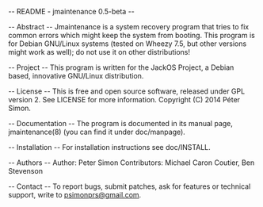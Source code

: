 -- README - jmaintenance 0.5-beta --

-- Abstract --
Jmaintenance is a system recovery program that tries to fix common errors which might keep the system from booting.
This program is for Debian GNU/Linux systems (tested on Wheezy 7.5, but other versions might work as well);
do not use it on other distributions!

-- Project --
This program is written for the JackOS Project, a Debian based, innovative GNU/Linux distribution.

-- License --
This is free and open source software, released under GPL version 2. See LICENSE for more information.
Copyright (C) 2014 Péter Simon.

-- Documentation --
The program is documented in its manual page, jmaintenance(8) (you can find it under doc/manpage).

-- Installation --
For installation instructions see doc/INSTALL.

-- Authors --
Author: Peter Simon
Contributors: Michael Caron Coutier, Ben Stevenson

-- Contact --
To report bugs, submit patches, ask for features or technical support, write to psimonprs@gmail.com.
